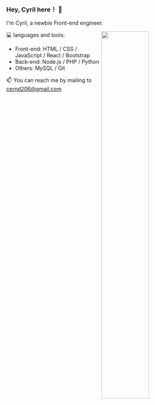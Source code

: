 ### Hey, Cyril here！ 👋

I'm Cyril, a newbie Front-end engineer.

<img align="right" width="50%" src="https://github-readme-stats.vercel.app/api/top-langs/?username=cyril-ke&layout=compact">

💻 languages and tools:

- Front-end: HTML / CSS / JavaScript / React / Bootstrap
- Back-end: Node.js / PHP / Python
- Others: MySQL / Git

📫 You can reach me by mailing to cernd206@gmail.com

<!--
**cyril-ke/cyril-ke** is a ✨ _special_ ✨ repository because its `README.md` (this file) appears on your GitHub profile.

Here are some ideas to get you started:

- 🔭 I’m currently working on ...
- 🌱 I’m currently learning ...
- 👯 I’m looking to collaborate on ...
- 🤔 I’m looking for help with ...
- 💬 Ask me about ...
- 📫 How to reach me: ...
- 😄 Pronouns: ...
- ⚡ Fun fact: ...
-->
